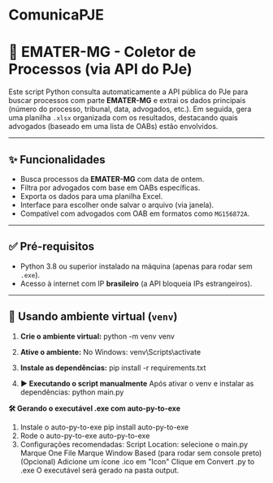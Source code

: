 # ComunicaPJE

# 📄 EMATER-MG - Coletor de Processos (via API do PJe)

Este script Python consulta automaticamente a API pública do PJe para buscar processos com parte **EMATER-MG** e extrai os dados principais (número do processo, tribunal, data, advogados, etc.). Em seguida, gera uma planilha `.xlsx` organizada com os resultados, destacando quais advogados (baseado em uma lista de OABs) estão envolvidos.

---

## ✨ Funcionalidades

- Busca processos da **EMATER-MG** com data de ontem.
- Filtra por advogados com base em OABs específicas.
- Exporta os dados para uma planilha Excel.
- Interface para escolher onde salvar o arquivo (via janela).
- Compatível com advogados com OAB em formatos como `MG156872A`.

---

## ✅ Pré-requisitos

- Python 3.8 ou superior instalado na máquina (apenas para rodar sem `.exe`).
- Acesso à internet com IP **brasileiro** (a API bloqueia IPs estrangeiros).

---

## 🐍 Usando ambiente virtual (`venv`)

1. **Crie o ambiente virtual:**
  python -m venv venv

2. **Ative o ambiente:**
No Windows:
  venv\Scripts\activate

3. **Instale as dependências:**
  pip install -r requirements.txt

4. **▶️ Executando o script manualmente**
Após ativar o venv e instalar as dependências:
  python main.py

**🛠 Gerando o executável .exe com auto-py-to-exe**
1. Instale o auto-py-to-exe
  pip install auto-py-to-exe
2. Rode o auto-py-to-exe
  auto-py-to-exe
3. Configurações recomendadas:
  Script Location: selecione o main.py
  Marque One File
  Marque Window Based (para rodar sem console preto)
  (Opcional) Adicione um ícone .ico em "Icon"
  Clique em Convert .py to .exe
  O executável será gerado na pasta output.

